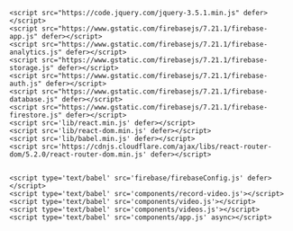 <html>
  <head>
    <title>Tik Tok</title>
    <link href="https://fonts.googleapis.com/css2?family=Poppins:wght@100;200;300;400;500;600;700;800;900&display=swap" rel="stylesheet">
    <link href="https://fonts.googleapis.com/css?family=Material+Icons|Material+Icons+Outlined|Material+Icons+Two+Tone|Material+Icons+Round|Material+Icons+Sharp" rel="stylesheet" />
    <link rel='stylesheet' href='style/theme.css' />
    <link rel='stylesheet' href='style/record-video.css' /> 

    <script src="https://code.jquery.com/jquery-3.5.1.min.js" defer></script>
    <script src="https://www.gstatic.com/firebasejs/7.21.1/firebase-app.js" defer></script>
    <script src="https://www.gstatic.com/firebasejs/7.21.1/firebase-analytics.js" defer></script>
    <script src="https://www.gstatic.com/firebasejs/7.21.1/firebase-storage.js" defer></script>
    <script src="https://www.gstatic.com/firebasejs/7.21.1/firebase-auth.js" defer></script>
    <script src="https://www.gstatic.com/firebasejs/7.21.1/firebase-database.js" defer></script>
    <script src="https://www.gstatic.com/firebasejs/7.21.1/firebase-firestore.js" defer></script>
    <script src='lib/react.min.js' defer></script>
    <script src='lib/react-dom.min.js' defer></script>
    <script src='lib/babel.min.js' defer></script>
    <script src='https://cdnjs.cloudflare.com/ajax/libs/react-router-dom/5.2.0/react-router-dom.min.js' defer></script>


    <script type='text/babel' src='firebase/firebaseConfig.js' defer></script>
    <script type='text/babel' src='components/record-video.js'></script>
    <script type='text/babel' src='components/video.js'></script>
    <script type='text/babel' src='components/videos.js'></script>
    <script type='text/babel' src='components/app.js' async></script>
  </head>
  <body>
  </body>
</html>